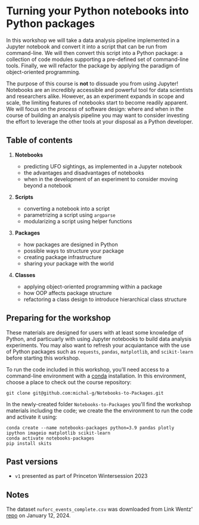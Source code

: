 # Turning your Python notebooks into Python packages #

In this workshop we will take a data analysis pipeline implemented in a Jupyter notebook and convert it into a script
that can be run from command-line. We will then convert this script into a Python package: a collection of code modules
supporting a pre-defined set of command-line tools. Finally, we will refactor the package by applying the paradigm of
object-oriented programming.

The purpose of this course is **not** to dissuade you from using Jupyter! Notebooks are an incredibly accessible and
powerful tool for data scientists and researchers alike. However, as an experiment expands in scope and scale, the
limiting features of notebooks start to become readily apparent. We will focus on the _process_ of software design:
where and when in the course of building an analysis pipeline you may want to consider investing the effort to leverage
the other tools at your disposal as a Python developer.


## Table of contents ##

1. **Notebooks**
    - predicting UFO sightings, as implemented in a Jupyter notebook
    - the advantages and disadvantages of notebooks
    - when in the development of an experiment to consider moving beyond a notebook


2. **Scripts**
    - converting a notebook into a script  
    - parametrizing a script using `argparse`
    - modularizing a script using helper functions


3. **Packages**
    - how packages are designed in Python
    - possible ways to structure your package
    - creating package infrastructure
    - sharing your package with the world 


4. **Classes**
    - applying object-oriented programming within a package
    - how OOP affects package structure
    - refactoring a class design to introduce hierarchical class structure


## Preparing for the workshop ##

These materials are designed for users with at least some knowledge of Python, and particuarly with using Jupyter
notebooks to build data analysis experiments. You may also want to refresh your acquiantance with the use of Python
packages such as `requests`, `pandas`, `matplotlib`, and `scikit-learn` before starting this workshop.

To run the code included in this workshop, you'll need access to a command-line environment with a
[conda](https://conda.io/projects/conda/en/latest/index.html) installation. In this environment, choose a place to check
out the course repository:

```git clone git@github.com:michal-g/Notebooks-to-Packages.git```

In the newly-created folder `Notebooks-to-Packages` you'll find the workshop materials including the code; we create the
the environment to run the code and activate it using:

```
conda create --name notebooks-packages python=3.9 pandas plotly ipython imageio matplotlib scikit-learn
conda activate notebooks-packages
pip install skits
```


## Past versions ##

 - `v1` presented as part of Princeton Wintersession 2023


## Notes ##

The dataset `nuforc_events_complete.csv` was downloaded from Link Wentz' [repo](github.com/LinkWentz/NUFORC-Dataset) on
January 12, 2024.
